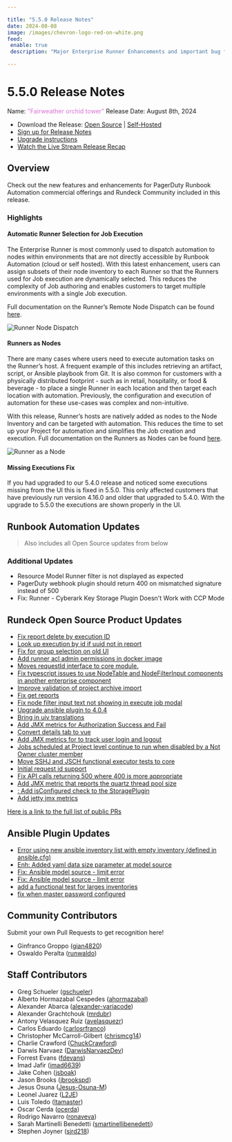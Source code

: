 ```yaml
---

title: "5.5.0 Release Notes"
date: 2024-08-08
image: /images/chevron-logo-red-on-white.png
feed:
 enable: true
 description: "Major Enterprise Runner Enhancements and important bug fix."

---
```


# 5.5.0 Release Notes

Name: <span style="color: orchid"><span class="glyphicon glyphicon-tower"></span> "Fairweather orchid tower"</span>
Release Date: August 8th, 2024

- Download the Release: [Open Source](https://www.rundeck.com/community-downloads/5.5.0) | [Self-Hosted](https://www.rundeck.com/enterprise-downloads/5.5.0)
- [Sign up for Release Notes](https://www.rundeck.com/release-notes-signup)
- [Upgrade instructions](/upgrading/)
- [Watch the Live Stream Release Recap](https://www.youtube.com/watch?v=bIIuIKV8jpo)

<VidStack src="youtube/bIIuIKV8jpo"/>



## Overview

Check out the new features and enhancements for PagerDuty Runbook Automation commercial offerings and Rundeck Community included in this release.

### Highlights

#### Automatic Runner Selection for Job Execution
The Enterprise Runner is most commonly used to dispatch automation to nodes within environments that are not directly accessible by Runbook Automation (cloud or self hosted).  With this latest enhancement, users can assign subsets of their node inventory to each Runner so that the Runners used for Job execution are dynamically selected.  This reduces the complexity of Job authoring and enables customers to target multiple environments with a single Job execution.

Full documentation on the Runner’s Remote Node Dispatch can be found [here](/administration/runner/runner-management/node-dispatch.html).

![Runner Node Dispatch](/assets/img/runner-node-dispatch.png)<br>

#### Runners as Nodes
There are many cases where users need to execute automation tasks on the Runner’s host.  A frequent example of this includes retrieving an artifact, script, or Ansible playbook from Git.  It is also common for customers with a physically distributed footprint - such as in retail, hospitality, or food & beverage - to place a single Runner in each location and then target each location with automation.  Previously, the configuration and execution of automation for these use-cases was complex and non-intuitive.

With this release, Runner’s hosts are natively added as nodes to the Node Inventory and can be targeted with automation. This reduces the time to set up your Project for automation and simplifies the Job creation and execution. Full documentation on the Runners as Nodes can be found [here](/administration/runner/runner-management/node-dispatch.html).

![Runner as a Node](/assets/img/runner-as-node-commands-tab.png)<br>

#### Missing Executions Fix
If you had upgraded to our 5.4.0 release and noticed some executions missing from the UI this is fixed in 5.5.0.  This only affected customers that have previously run version 4.16.0 and older that upgraded to 5.4.0.  With the upgrade to 5.5.0 the executions are shown properly in the UI.


## Runbook Automation Updates

> Also includes all Open Source updates from below

### Additional Updates


* Resource Model Runner filter is not displayed as expected
* PagerDuty webhook plugin should return 400 on mismatched signature instead of 500
* Fix: Runner - Cyberark Key Storage Plugin Doesn&#39;t Work with CCP Mode


## Rundeck Open Source Product Updates

* [Fix report delete by execution ID](https://github.com/rundeck/rundeck/pull/9259)
* [Look up execution by id if uuid not in report](https://github.com/rundeck/rundeck/pull/9257)
* [Fix for group selection on old UI](https://github.com/rundeck/rundeck/pull/9249)
* [Add runner acl admin permissions in docker image](https://github.com/rundeck/rundeck/pull/9242)
* [Moves requestId interface to core module.](https://github.com/rundeck/rundeck/pull/9239)
* [Fix typescript issues to use NodeTable and NodeFilterInput components in another enterprise component](https://github.com/rundeck/rundeck/pull/9235)
* [Improve validation of project archive import](https://github.com/rundeck/rundeck/pull/9232)
* [Fix get reports](https://github.com/rundeck/rundeck/pull/9231)
* [Fix node filter input text not showing in execute job modal](https://github.com/rundeck/rundeck/pull/9224)
* [Upgrade ansible plugin to 4.0.4](https://github.com/rundeck/rundeck/pull/9223)
* [Bring in uiv translations](https://github.com/rundeck/rundeck/pull/9220)
* [Add JMX metrics for Authorization Success and Fail](https://github.com/rundeck/rundeck/pull/9219)
* [Convert details tab to vue](https://github.com/rundeck/rundeck/pull/9217)
* [Add JMX metrics for to track user login and logout](https://github.com/rundeck/rundeck/pull/9215)
* [Jobs scheduled at Project level continue to run when disabled by a Not Owner cluster member](https://github.com/rundeck/rundeck/pull/9214)
* [Move SSHJ and JSCH functional executor tests to core](https://github.com/rundeck/rundeck/pull/9212)
* [Initial request id support](https://github.com/rundeck/rundeck/pull/9210)
* [Fix API calls returning 500 where 400 is more appropriate](https://github.com/rundeck/rundeck/pull/9208)
* [Add JMX metric that reports the quartz thread pool size](https://github.com/rundeck/rundeck/pull/9203)
* [: Add isConfigured check to the StoragePlugin](https://github.com/rundeck/rundeck/pull/9200)
* [Add jetty jmx metrics](https://github.com/rundeck/rundeck/pull/9191)


[Here is a link to the full list of public PRs](https://github.com/rundeck/rundeck/pulls?q=is%3Apr+milestone%3A5.5.0+is%3Aclosed)

## Ansible Plugin Updates
* [Error using new ansible inventory list with empty inventory (defined in ansible.cfg)](https://github.com/rundeck-plugins/ansible-plugin/pull/383)
* [Enh: Added yaml data size parameter at model source](https://github.com/rundeck-plugins/ansible-plugin/pull/382)
* [Fix: Ansible model source - limit error](https://github.com/rundeck-plugins/ansible-plugin/pull/378)
* [Fix: Ansible model source - limit error](https://github.com/rundeck-plugins/ansible-plugin/pull/377)
* [add a functional test for larges inventories](https://github.com/rundeck-plugins/ansible-plugin/pull/376)
* [fix when master password configured](https://github.com/rundeck-plugins/ansible-plugin/pull/375)




## Community Contributors

Submit your own Pull Requests to get recognition here!

* Ginfranco Groppo ([gian4820](https://github.com/gian4820))
* Oswaldo Peralta ([runwaldo](https://github.com/runwaldo))


## Staff Contributors

* Greg Schueler ([gschueler](https://github.com/gschueler))
* Alberto Hormazabal Cespedes ([ahormazabal](https://github.com/ahormazabal))
* Alexander Abarca ([alexander-variacode](https://github.com/alexander-variacode))
* Alexander Grachtchouk ([mrdubr](https://github.com/mrdubr))
* Antony Velasquez Ruiz ([avelasquezr](https://github.com/avelasquezr))
* Carlos Eduardo ([carlosrfranco](https://github.com/carlosrfranco))
* Christopher McCarroll-Gilbert ([chrismcg14](https://github.com/chrismcg14))
* Charlie Crawford ([ChuckCrawford](https://github.com/ChuckCrawford))
* Darwis Narvaez ([DarwisNarvaezDev](https://github.com/DarwisNarvaezDev))
* Forrest Evans ([fdevans](https://github.com/fdevans))
* Imad Jafir ([imad6639](https://github.com/imad6639))
* Jake Cohen ([jsboak](https://github.com/jsboak))
* Jason Brooks ([jbrookspd](https://github.com/jbrookspd))
* Jesus Osuna ([Jesus-Osuna-M](https://github.com/Jesus-Osuna-M))
* Leonel Juarez ([L2JE](https://github.com/L2JE))
* Luis Toledo ([ltamaster](https://github.com/ltamaster))
* Oscar Cerda ([ocerda](https://github.com/ocerda))
* Rodrigo Navarro ([ronaveva](https://github.com/ronaveva))
* Sarah Martinelli Benedetti ([smartinellibenedetti](https://github.com/smartinellibenedetti))
* Stephen Joyner ([sjrd218](https://github.com/sjrd218))
